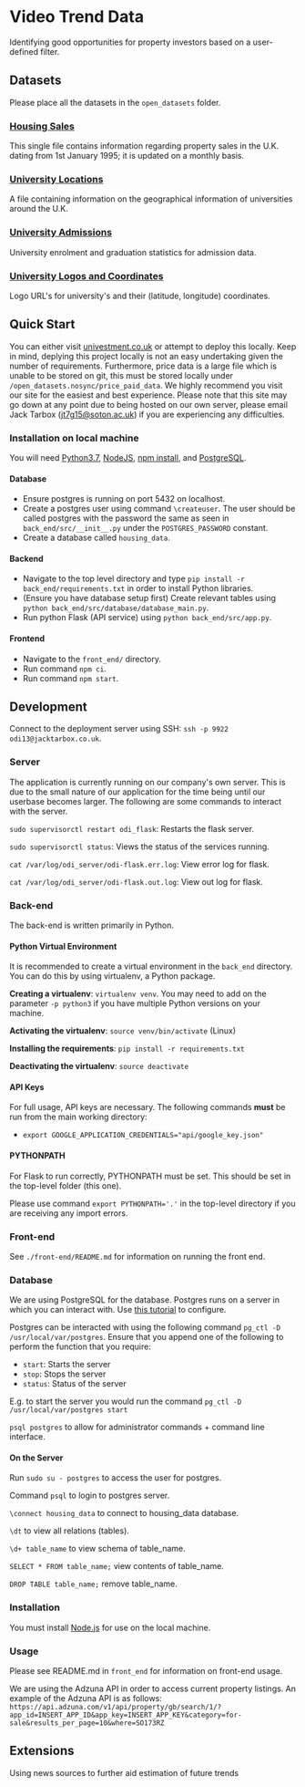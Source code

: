 # Video Trend Data

Identifying good opportunities for property investors based on a user-defined filter.

## Datasets

Please place all the datasets in the `open_datasets` folder.

### [Housing Sales](https://www.gov.uk/government/collections/price-paid-data)

This single file contains information regarding property sales in the U.K. dating from 1st January 1995; it is updated on a monthly basis. 

### [University Locations](https://get-information-schools.service.gov.uk/Establishments/Search?tok=8TMj138l)

A file containing information on the geographical information of universities around the U.K.

### [University Admissions](https://www.hesa.ac.uk/data-and-analysis/students/where-study)

University enrolment and graduation statistics for admission data.

### [University Logos and Coordinates](https://equipment.data.ac.uk/)

Logo URL's for university's and their (latitude, longitude) coordinates.

## Quick Start

You can either visit [univestment.co.uk](http://univestment.co.uk/) or attempt to deploy this locally. Keep in mind, deplying this project locally is not an easy undertaking given the number of requirements. Furthermore, price data is a large file which is unable to be stored on git, this must be stored locally under `/open_datasets.nosync/price_paid_data`. We highly recommend you visit our site for the easiest and best experience. Please note that this site may go down at any point due to being hosted on our own server, please email Jack Tarbox (jt7g15@soton.ac.uk) if you are experiencing any difficulties.

### Installation on local machine

You will need [Python3.7](https://www.python.org/downloads/release/python-370/), [NodeJS](https://nodejs.org/en/), [npm install](https://www.npmjs.com/), and [PostgreSQL](https://www.postgresql.org/).

#### Database

* Ensure postgres is running on port 5432 on localhost.
* Create a postgres user using command `\createuser`. The user should be called postgres with the password the same as seen in `back_end/src/__init__.py` under the `POSTGRES_PASSWORD` constant.
* Create a database called `housing_data`.

#### Backend

* Navigate to the top level directory and type `pip install -r back_end/requirements.txt` in order to install Python libraries.
* (Ensure you have database setup first) Create relevant tables using `python back_end/src/database/database_main.py`.
* Run python Flask (API service) using `python back_end/src/app.py`.

#### Frontend 

* Navigate to the `front_end/` directory.
* Run command `npm ci`.
* Run command `npm start`.

## Development

Connect to the deployment server using SSH: `ssh -p 9922 odi13@jacktarbox.co.uk`.

### Server

The application is currently running on our company's own server. This is due to the small nature of our application for the time being until our userbase becomes larger. The following are some commands to interact with the server.

`sudo supervisorctl restart odi_flask`: Restarts the flask server.

`sudo supervisorctl status`: Views the status of the services running.

`cat /var/log/odi_server/odi-flask.err.log`: View error log for flask.

`cat /var/log/odi_server/odi-flask.out.log`: View out log for flask.

### Back-end

The back-end is written primarily in Python.

#### Python Virtual Environment

It is recommended to create a virtual environment in the `back_end` directory. You can do this by using virtualenv, a Python package.

**Creating a virtualenv**: `virtualenv venv`. You may need to add on the parameter `-p python3` if you have multiple Python versions on your machine.

**Activating the virtualenv**: `source venv/bin/activate` (Linux)

**Installing the requirements**: `pip install -r requirements.txt`

**Deactivating the virtualenv**: `source deactivate`

#### API Keys

For full usage, API keys are necessary. The following commands **must** be run from the main working directory:

* `export GOOGLE_APPLICATION_CREDENTIALS="api/google_key.json"` 

#### PYTHONPATH

For Flask to run correctly, PYTHONPATH must be set. This should be set in the top-level folder (this one). 

Please use command `export PYTHONPATH='.'` in the top-level directory if you are receiving any import errors.

### Front-end

See `./front-end/README.md` for information on running the front end.

### Database

We are using PostgreSQL for the database. Postgres runs on a server in which you can interact with. Use [this tutorial](https://www.codementor.io/engineerapart/getting-started-with-postgresql-on-mac-osx-are8jcopb) to configure.

Postgres can be interacted with using the following command `pg_ctl -D /usr/local/var/postgres`. Ensure that you append one of the following to perform the function that you require:

* `start`: Starts the server
* `stop`: Stops the server
* `status`: Status of the server

E.g. to start the server you would run the command `pg_ctl -D /usr/local/var/postgres start`

`psql postgres` to allow for administrator commands + command line interface.

#### On the Server

Run `sudo su - postgres` to access the user for postgres.

Command `psql` to login to postgres server.

`\connect housing_data` to connect to housing_data database.

`\dt` to view all relations (tables).

`\d+ table_name` to view schema of table_name.

`SELECT * FROM table_name;` view contents of table_name.

`DROP TABLE table_name;` remove table_name.

### Installation

You must install [Node.js](https://nodejs.org/en/download/) for use on the local machine.

### Usage

Please see README.md in `front_end` for information on front-end usage.

We are using the Adzuna API in order to access current property listings. An example of the Adzuna API is as follows: `https://api.adzuna.com/v1/api/property/gb/search/1/?app_id=INSERT_APP_ID&app_key=INSERT_APP_KEY&category=for-sale&results_per_page=10&where=SO173RZ`

## Extensions

Using news sources to further aid estimation of future trends
